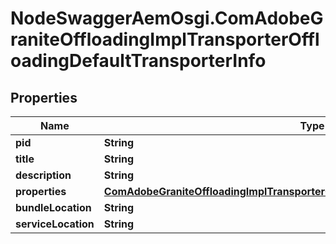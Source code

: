 # NodeSwaggerAemOsgi.ComAdobeGraniteOffloadingImplTransporterOffloadingDefaultTransporterInfo

## Properties

Name | Type | Description | Notes
------------ | ------------- | ------------- | -------------
**pid** | **String** |  | [optional] 
**title** | **String** |  | [optional] 
**description** | **String** |  | [optional] 
**properties** | [**ComAdobeGraniteOffloadingImplTransporterOffloadingDefaultTransporterProperties**](ComAdobeGraniteOffloadingImplTransporterOffloadingDefaultTransporterProperties.md) |  | [optional] 
**bundleLocation** | **String** |  | [optional] 
**serviceLocation** | **String** |  | [optional] 


